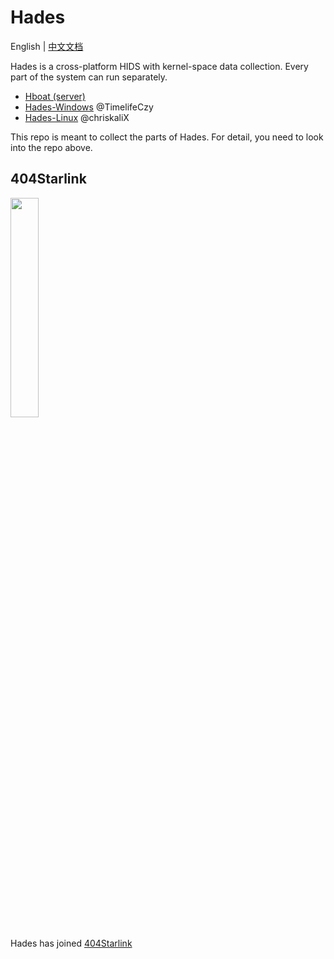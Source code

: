 # Hades

English | [中文文档](README-zh_CN.md)

Hades is a cross-platform HIDS with kernel-space data collection. Every part of the system can run separately.

- [Hboat (server)](https://github.com/theSecHunter/Hboat)
- [Hades-Windows](https://github.com/theSecHunter/Hades-Windows) @TimelifeCzy
- [Hades-Linux](https://github.com/chriskaliX/Hades) @chriskaliX

This repo is meant to collect the parts of Hades. For detail, you need to look into the repo above.

## 404Starlink

<img src="https://github.com/knownsec/404StarLink-Project/raw/master/logo.png" width="30%">

Hades has joined [404Starlink](https://github.com/knownsec/404StarLink)